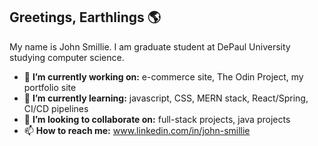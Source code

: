 ## Greetings, Earthlings 🌎
My name is John Smillie. I am graduate student at DePaul University studying computer science. 

- 🔭 **I’m currently working on:** e-commerce site, The Odin Project, my portfolio site
- 🌱 **I’m currently learning:** javascript, CSS, MERN stack, React/Spring, CI/CD pipelines
- 👯 **I’m looking to collaborate on:** full-stack projects, java projects
- 📫 **How to reach me:** www.linkedin.com/in/john-smillie 
<!--
**johnsmillie-portfolio/johnsmillie-portfolio** is a ✨ _special_ ✨ repository because its `README.md` (this file) appears on your GitHub profile.

Here are some ideas to get you started:

- 🔭 I’m currently working on ...
- 🌱 I’m currently learning ...
- 👯 I’m looking to collaborate on ...
- 🤔 I’m looking for help with ...
- 💬 Ask me about ...
- 📫 How to reach me: ...
- 😄 Pronouns: ...
- ⚡ Fun fact: ...
-->
